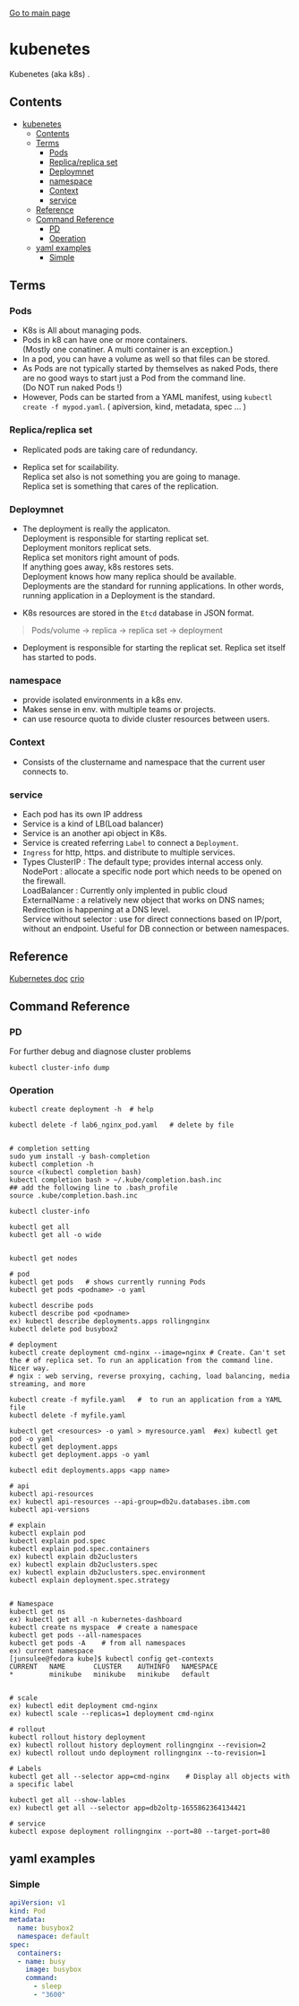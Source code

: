 [Go to main page](https://github.ibm.com/junsulee/c)

# kubenetes

Kubenetes (aka k8s) .  

## Contents

- [kubenetes](#kubenetes)
  - [Contents](#contents)
  - [Terms](#terms)
    - [Pods](#pods)
    - [Replica/replica set](#replicareplica-set)
    - [Deploymnet](#deploymnet)
    - [namespace](#namespace)
    - [Context](#context)
    - [service](#service)
  - [Reference](#reference)
  - [Command Reference](#command-reference)
    - [PD](#pd)
    - [Operation](#operation)
  - [yaml examples](#yaml-examples)
    - [Simple](#simple)


## Terms 

### Pods
- K8s is All about managing pods.   
- Pods in k8 can have one or more containers.     
  (Mostly one conatiner. A multi container is an exception.)   
- In a pod, you can have a volume as well so that files can be stored.    
- As Pods are not typically started by themselves as naked Pods, there are no good ways to start just a Pod from the command line.     
  (Do NOT run naked Pods !)
- However, Pods can be started from a YAML manifest, using `kubectl create -f mypod.yaml`. ( apiversion, kind, metadata, spec ... )     

### Replica/replica set 
- Replicated pods are taking care of redundancy.   
 
- Replica set for scailability.    
  Replica set also is not something you are going to manage.    
  Replica set is something that cares of the replication.   

### Deploymnet
- The deployment is really the applicaton.  
  Deployment is responsible for starting replicat set.   
  Deployment monitors replicat sets.   
  Replica set monitors right amount of pods.   
  If anything goes away, k8s restores sets.    
  Deployment knows how many replica should be available.     
  Deployments are the standard for running applications. In other words, running application in a Deployment is the standard.    

- K8s resources are stored in the `Etcd` database in JSON format.   

> Pods/volume -> replica -> replica set -> deployment    

- Deployment is responsible for starting the replicat set. 
  Replica set itself has started to pods.    

### namespace
- provide isolated environments in a k8s env.    
- Makes sense in env. with multiple teams or projects.    
- can use resource quota to divide cluster resources between users.   

### Context
- Consists of the clustername and namespace that the current user connects to.      

### service
- Each pod has its own IP address     
- Service is a kind of LB(Load balancer)     
- Service is an another api object in K8s.   
- Service is created referring `Label` to connect a `Deployment`.         
- `Ingress` for http, https. and distribute to multiple services.      
- Types
 ClusterIP : The default type; provides internal access only.    
 NodePort  : allocate a specific node port which needs to be opened on the firewall.      
 LoadBalancer : Currently only implented in public cloud       
 ExternalName : a relatively new object that works on DNS names; Redirection is happening at a DNS level.       
 Service without selector : use for direct connections based on IP/port, without an endpoint. Useful for DB connection or between namespaces.    

## Reference
[Kubernetes doc](https://kubernetes.io/docs/home/)
[crio](https://cri-o.io)

## Command Reference     

### PD

For further debug and diagnose cluster problems    
```
kubectl cluster-info dump 
```


### Operation
```
kubectl create deployment -h  # help

kubectl delete -f lab6_nginx_pod.yaml   # delete by file  


# completion setting
sudo yum install -y bash-completion
kubectl completion -h
source <(kubectl completion bash)
kubectl completion bash > ~/.kube/completion.bash.inc
## add the following line to .bash_profile
source .kube/completion.bash.inc

kubectl cluster-info

kubectl get all
kubectl get all -o wide


kubectl get nodes  

# pod
kubectl get pods   # shows currently running Pods
kubectl get pods <podname> -o yaml

kubectl describe pods
kubectl describe pod <podname>
ex) kubectl describe deployments.apps rollingnginx
kubectl delete pod busybox2

# deployment
kubectl create deployment cmd-nginx --image=nginx # Create. Can't set the # of replica set. To run an application from the command line.  Nicer way.       
# ngix : web serving, reverse proxying, caching, load balancing, media streaming, and more

kubectl create -f myfile.yaml   #  to run an application from a YAML file    
kubectl delete -f myfile.yaml

kubectl get <resources> -o yaml > myresource.yaml  #ex) kubectl get pod -o yaml
kubectl get deployment.apps
kubectl get deployment.apps -o yaml

kubectl edit deployments.apps <app name>

# api
kubectl api-resources
ex) kubectl api-resources --api-group=db2u.databases.ibm.com 
kubectl api-versions    

# explain
kubectl explain pod
kubectl explain pod.spec
kubectl explain pod.spec.containers
ex) kubectl explain db2uclusters  
ex) kubectl explain db2uclusters.spec  
ex) kubectl explain db2uclusters.spec.environment  
kubectl explain deployment.spec.strategy 


# Namespace
kubectl get ns
ex) kubectl get all -n kubernetes-dashboard
kubectl create ns myspace  # create a namespace  
kubectl get pods --all-namespaces
kubectl get pods -A    # from all namespaces
ex) current namespace
[junsulee@fedora kube]$ kubectl config get-contexts
CURRENT   NAME       CLUSTER    AUTHINFO   NAMESPACE
*         minikube   minikube   minikube   default


# scale
ex) kubectl edit deployment cmd-nginx
ex) kubectl scale --replicas=1 deployment cmd-nginx

# rollout
kubectl rollout history deployment
ex) kubectl rollout history deployment rollingnginx --revision=2
ex) kubectl rollout undo deployment rollingnginx --to-revision=1

# Labels 
kubectl get all --selector app=cmd-nginx    # Display all objects with a specific label

kubectl get all --show-lables
ex) kubectl get all --selector app=db2oltp-1655862364134421

# service
kubectl expose deployment rollingnginx --port=80 --target-port=80

```

## yaml examples    

### Simple

```yaml
apiVersion: v1
kind: Pod
metadata:
  name: busybox2
  namespace: default
spec:
  containers:
  - name: busy
    image: busybox
    command:
      - sleep
      - "3600"
```

